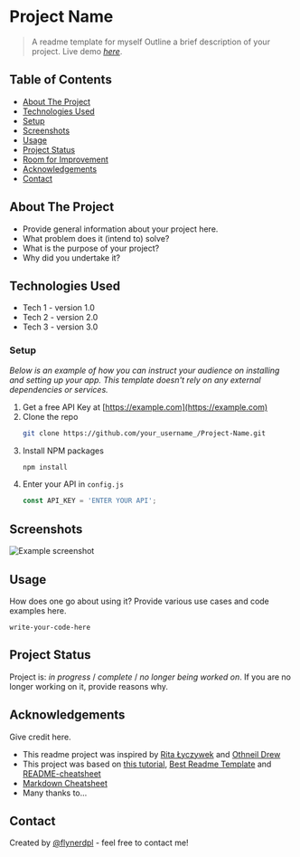 # Project Name
> A readme template for myself
> Outline a brief description of your project.
> Live demo [_here_](https://www.example.com). <!-- If you have the project hosted somewhere, include the link here. -->

## Table of Contents
* [About The Project](#about-the-project)
* [Technologies Used](#technologies-used)
* [Setup](#setup)
* [Screenshots](#screenshots)
* [Usage](#usage)
* [Project Status](#project-status)
* [Room for Improvement](#room-for-improvement)
* [Acknowledgements](#acknowledgements)
* [Contact](#contact)
<!-- * [License](#license) -->


## About The Project
- Provide general information about your project here.
- What problem does it (intend to) solve?
- What is the purpose of your project?
- Why did you undertake it?
<!-- You don't have to answer all the questions - just the ones relevant to your project. -->


## Technologies Used
- Tech 1 - version 1.0
- Tech 2 - version 2.0
- Tech 3 - version 3.0

### Setup

_Below is an example of how you can instruct your audience on installing and setting up your app. This template doesn't rely on any external dependencies or services._

1. Get a free API Key at [https://example.com](https://example.com)
2. Clone the repo
   ```sh
   git clone https://github.com/your_username_/Project-Name.git
   ```
3. Install NPM packages
   ```sh
   npm install
   ```
4. Enter your API in `config.js`
   ```js
   const API_KEY = 'ENTER YOUR API';

## Screenshots
![Example screenshot](./img/screenshot.png)
<!-- If you have screenshots you'd like to share, include them here. -->


## Usage
How does one go about using it?
Provide various use cases and code examples here.

`write-your-code-here`


## Project Status
Project is: _in progress_ / _complete_ / _no longer being worked on_. If you are no longer working on it, provide reasons why.


## Acknowledgements
Give credit here.
- This readme project was inspired by [Rita Łyczywek][Rita] and [Othneil Drew][Drew]
- This project was based on [this tutorial][bulldogjob], [Best Readme Template][Best-Template] and [README-cheatsheet][readme-cheatsheet]
- [Markdown Cheatsheet][markdown-cheatsheet]
- Many thanks to...


## Contact
Created by [@flynerdpl](https://www.flynerd.pl/) - feel free to contact me!

[//]: # (These are reference links used in the body of this note and get stripped out when the markdown processor does its job. There is no need to format nicely because it shouldn't be seen. Thanks SO - http://stackoverflow.com/questions/4823468/store-comments-in-markdown-syntax)

[bulldogjob]: https://bulldogjob.com/readme/how-to-write-a-good-readme-for-your-github-project
[rita]: https://bulldogjob.com/readme/authors/rita-lyczywek
[Drew]: https://github.com/othneildrew
[Best-Template]: https://github.com/othneildrew/Best-README-Template/blob/master/README.md#readme-top
[markdown-cheatsheet]: https://github.com/adam-p/markdown-here/wiki/Markdown-Cheatsheet
[readme-cheatsheet]: https://github.com/ritaly/README-cheatsheet

